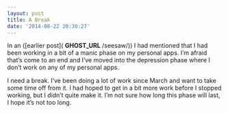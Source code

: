 ```yaml
---
layout: post
title: A Break
date: '2014-08-22 20:30:27'
---
```


In an ([earlier post]( __GHOST_URL__ /seesaw/)) I had mentioned that I had been working in a bit of a manic phase on my personal apps. I’m afraid that’s come to an end and I’ve moved into the depression phase where I don’t work on any of my personal apps.

I need a break. I’ve been doing a lot of work since March and want to take some time off from it. I had hoped to get in a bit more work before I stopped working, but I didn’t quite make it. I’m not sure how long this phase will last, I hope it’s not too long.

